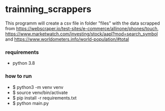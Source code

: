 # trainning_scrappers

This programm will create a csv file in folder "files" with the data scrapped
from https://webscraper.io/test-sites/e-commerce/allinone/phones/touch, https://www.marketwatch.com/investing/stock/aapl?mod=search_symbol and https://www.worldometers.info/world-population/#total

### requirements

- python 3.8

### how to run

- $ python3 -m venv venv
- $ source venv/bin/activate
- $ pip install -r requirements.txt
- $ python main.py